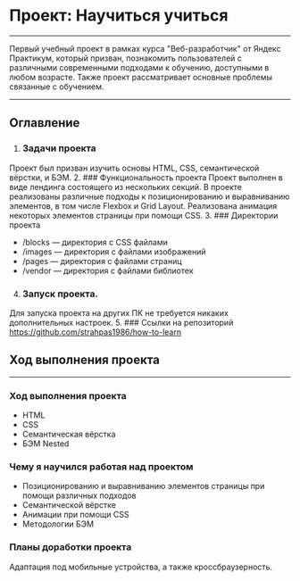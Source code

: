 # Проект: Научиться учиться
___
Первый учебный проект в рамках курса "Веб-разработчик" от Яндекс Практикум, который призван, познакомить пользователей с различными современными подходами к обучению, доступными в любом возрасте. Также проект рассматривает основные проблемы связанные с обучением.
___
## Оглавление
1. ### Задачи проекта
Проект был призван изучить основы HTML, CSS, семантической вёрстки, и БЭМ.
2. ### Функциональность проекта
Проект выполнен в виде лендинга состоящего из нескольких секций. В проекте реализованы различные подходы к позиционированию и выравниванию элементов, в том числе Flexbox и Grid Layout. Реализована анимация некоторых элементов страницы при помощи CSS.
3. ### Директории проекта
+ /blocks — директория с CSS файлами
+ /images — директория с файлами изображений
+ /pages — директория с файлами страниц
+ /vendor — директория с файлами библиотек
4. ### Запуск проекта.
Для запуска проекта на других ПК не требуется никаких дополнительных настроек.
5. ### Ссылки
на репозиторий https://github.com/strahpas1986/how-to-learn

## Ход выполнения проекта
___
### Ход выполнения проекта
* HTML
* CSS
* Семантическая вёрстка
* БЭМ Nested

### Чему я научился работая над проектом
* Позиционированию и выравниванию элементов страницы при помощи различных подходов
* Семантической вёрстке
* Анимации при помощи CSS
* Методологии БЭМ

### Планы доработки проекта

Адаптация под мобильные устройства, а также кроссбраузерность.

